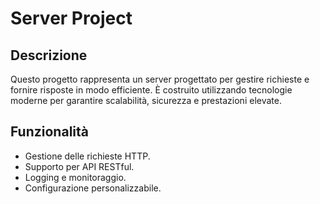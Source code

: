 # Server Project

## Descrizione

Questo progetto rappresenta un server progettato per gestire richieste e fornire risposte in modo efficiente. È costruito utilizzando tecnologie moderne per garantire scalabilità, sicurezza e prestazioni elevate.

## Funzionalità

- Gestione delle richieste HTTP.
- Supporto per API RESTful.
- Logging e monitoraggio.
- Configurazione personalizzabile.
